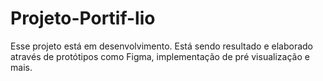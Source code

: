 # Projeto-Portif-lio
Esse projeto está em desenvolvimento. Está sendo resultado e elaborado através de protótipos como Figma, implementação de pré visualização e mais.
